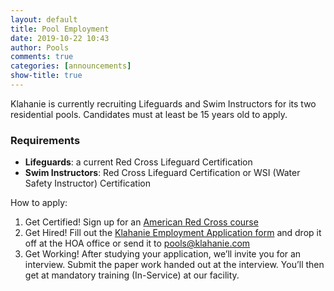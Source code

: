```yaml
---
layout: default
title: Pool Employment
date: 2019-10-22 10:43
author: Pools
comments: true
categories: [announcements]
show-title: true
---
```

Klahanie is currently recruiting Lifeguards and Swim Instructors for its two residential pools. Candidates must at least be 15 years old to apply.

### Requirements

* **Lifeguards**: a current Red Cross Lifeguard Certification 
* **Swim Instructors**: Red Cross Lifeguard Certification or WSI (Water Safety Instructor) Certification

How to apply:
1. Get Certified! Sign up for an [American Red Cross course](https://www.redcross.org/take-a-class/lifeguarding/lifeguard-training/lifeguard-certification)
2. Get Hired! Fill out the [Klahanie Employment Application form]({{site.url}}files/Employment-Application-r.2019-new.pdf) and drop it off at the HOA office or send it to [pools@klahanie.com](mailto:pools@klahanie.com)
3. Get Working! After studying your application, we’ll invite you for an interview. Submit the paper work handed out at the interview. You’ll then get at mandatory training (In-Service) at our facility.

